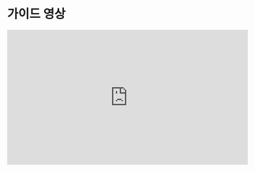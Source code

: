 # 가이드 영상

<iframe width="560" height="315" src="https://www.youtube.com/embed/Ff6RpXUW9fg" title="YouTube video player" frameborder="0" allow="accelerometer; autoplay; clipboard-write; encrypted-media; gyroscope; picture-in-picture" allowfullscreen></iframe>
